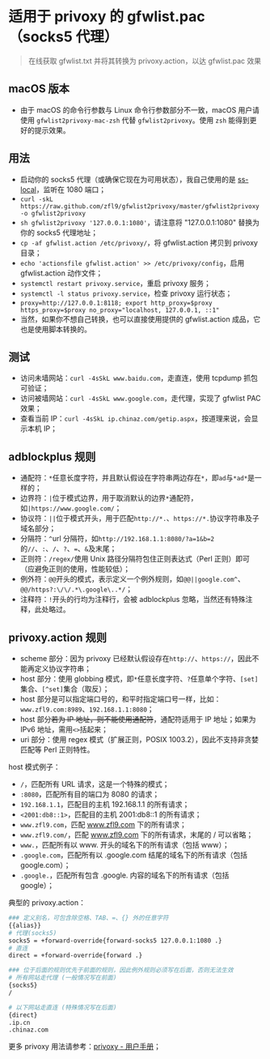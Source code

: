 # 适用于 privoxy 的 gfwlist.pac（socks5 代理）

> 在线获取 gfwlist.txt 并将其转换为 privoxy.action，以达 gfwlist.pac 效果

## macOS 版本

- 由于 macOS 的命令行参数与 Linux 命令行参数部分不一致，macOS 用户请使用 `gfwlist2privoxy-mac-zsh` 代替 `gfwlist2privoxy`。使用 `zsh` 能得到更好的提示效果。

## 用法

- 启动你的 socks5 代理（或确保它现在为可用状态），我自己使用的是 [ss-local](https://www.zfl9.com/ss-local.html)，监听在 1080 端口；
- `curl -skL https://raw.github.com/zfl9/gfwlist2privoxy/master/gfwlist2privoxy -o gfwlist2privoxy`
- `sh gfwlist2privoxy '127.0.0.1:1080'`，请注意将 "127.0.0.1:1080" 替换为你的 socks5 代理地址；
- `cp -af gfwlist.action /etc/privoxy/`，将 gfwlist.action 拷贝到 privoxy 目录；
- `echo 'actionsfile gfwlist.action' >> /etc/privoxy/config`，启用 gfwlist.action 动作文件；
- `systemctl restart privoxy.service`，重启 privoxy 服务；
- `systemctl -l status privoxy.service`，检查 privoxy 运行状态；
- `proxy=http://127.0.0.1:8118; export http_proxy=$proxy https_proxy=$proxy no_proxy="localhost, 127.0.0.1, ::1"`
- 当然，如果你不想自己转换，也可以直接使用提供的 gfwlist.action 成品，它也是使用脚本转换的。

## 测试

- 访问未墙网站：`curl -4sSkL www.baidu.com`，走直连，使用 tcpdump 抓包可验证；
- 访问被墙网站：`curl -4sSkL www.google.com`，走代理，实现了 gfwlist PAC 效果；
- 查看当前 IP：`curl -4sSkL ip.chinaz.com/getip.aspx`，按道理来说，会显示本机 IP；

## adblockplus 规则

- 通配符：`*`任意长度字符，并且默认假设在字符串两边存在`*`，即`ad`与`*ad*`是一样的；
- 边界符：`|`位于模式边界，用于取消默认的边界`*`通配符，如`|https://www.google.com/`；
- 协议符：`||`位于模式开头，用于匹配`http://*.`、`https://*.`协议字符串及子域名部分；
- 分隔符：`^`url 分隔符，如`http://192.168.1.1:8080/?a=1&b=2`的`//`、`:`、`/`、`?`、`=`、`&`及末尾；
- 正则符：`/regex/`使用 Unix 路径分隔符包住正则表达式（Perl 正则）即可（应避免正则的使用，性能较低）；
- 例外符：`@@`开头的模式，表示定义一个例外规则，如`@@||google.com^`、`@@/https?:\/\/.*\.google\..*/`；
- 注释符：`!`开头的行均为注释行，会被 adblockplus 忽略，当然还有特殊注释，此处略过。

## privoxy.action 规则

- scheme 部分：因为 privoxy 已经默认假设存在`http://`、`https://`，因此不能再定义协议字符串；
- host 部分：使用 globbing 模式，即`*`任意长度字符、`?`任意单个字符、`[set]`集合、`[^set]`集合（取反）；
- host 部分是可以指定端口号的，和平时指定端口号一样，比如：`www.zfl9.com:8989`、`192.168.1.1:8080`；
- host 部分~~若为 IP 地址，则不能使用通配符~~，通配符适用于 IP 地址；如果为 IPv6 地址，需用`<>`括起来；
- uri 部分：使用 regex 模式（扩展正则，POSIX 1003.2），因此不支持非贪婪匹配等 Perl 正则特性。

host 模式例子：

- `/`，匹配所有 URL 请求，这是一个特殊的模式；
- `:8080`，匹配所有目的端口为 8080 的请求；
- `192.168.1.1`，匹配目的主机 192.168.1.1 的所有请求；
- `<2001:db8::1>`，匹配目的主机 2001:db8::1 的所有请求；
- `www.zfl9.com`，匹配 www.zfl9.com 下的所有请求；
- `www.zfl9.com/`，匹配 www.zfl9.com 下的所有请求，末尾的 / 可以省略；
- `www.`，匹配所有以 www. 开头的域名下的所有请求（包括 www）；
- `.google.com`，匹配所有以 .google.com 结尾的域名下的所有请求（包括 google.com）；
- `.google.`，匹配所有包含 .google. 内容的域名下的所有请求（包括 google）；

典型的 privoxy.action：

``` bash
### 定义别名，可包含除空格、TAB、=、{} 外的任意字符
{{alias}}
# 代理(socks5)
socks5 = +forward-override{forward-socks5 127.0.0.1:1080 .}
# 直连
direct = +forward-override{forward .}

### 位于后面的规则优先于前面的规则，因此例外规则必须写在后面，否则无法生效
# 所有网站走代理 (一般情况写在前面)
{socks5}
/

# 以下网站走直连 (特殊情况写在后面)
{direct}
.ip.cn
.chinaz.com
```

更多 privoxy 用法请参考：[privoxy - 用户手册](https://www.privoxy.org/user-manual/)；
